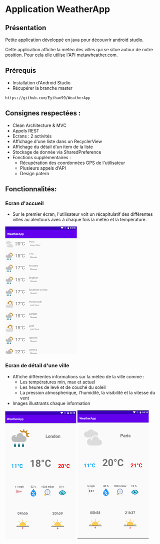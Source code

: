 # Application WeatherApp

## Présentation

Petite application développé en java pour découvrir android studio.

Cette application affiche la météo des villes qui se situe autour de notre position. Pour cela elle utilise l'API metawheather.com.

## Prérequis


- Installation d'Android Studio
- Récupérer la branche master<br/>


````
https://github.com/Eythan99/WeatherApp
````

## Consignes respectées : 

- Clean Architecture & MVC
- Appels REST
- Ecrans : 2 activités
- Affichage d'une liste dans un RecyclerView
- Affichage du détail d'un item de la liste
- Stockage de donnée via SharedPreference
- Fonctions supplémentaires :
	- Récupération des coordonnées GPS de l'utilisateur
  - Plusieurs appels d'API
  - Design patern


## Fonctionnalités: 

### Ecran d'accueil 

- Sur le premier écran, l'utilisateur voit un récapitulatif des différentes villes au alentours avec à chaque fois la météo et la température.

<img src="Image/accueil.png">

### Ecran de détail d'une ville

- Affiche différentes informations sur la météo de la ville comme :
  - Les températures min, max et actuel
  - Les heures de levé et de couché du soleil
  - La pression atmospherique, l'humidité, la visibilité et la vitesse du vent
- Images illustrants chaque information

<img src="Image/detail1.png"> <img src="Image/detail2.png"> 

